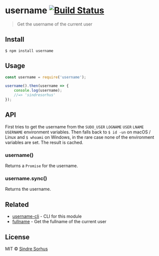 # username [![Build Status](https://travis-ci.org/sindresorhus/username.svg?branch=master)](https://travis-ci.org/sindresorhus/username)

> Get the username of the current user


## Install

```
$ npm install username
```


## Usage

```js
const username = require('username');

username().then(username => {
	console.log(username);
	//=> 'sindresorhus'
});
```


## API

First tries to get the username from the `SUDO_USER` `LOGNAME` `USER` `LNAME` `USERNAME` environment variables. Then falls back to `$ id -un` on macOS / Linux and `$ whoami` on Windows, in the rare case none of the environment variables are set. The result is cached.

### username()

Returns a `Promise` for the username.

### username.sync()

Returns the username.


## Related

- [username-cli](https://github.com/sindresorhus/username-cli) - CLI for this module
- [fullname](https://github.com/sindresorhus/fullname) - Get the fullname of the current user


## License

MIT © [Sindre Sorhus](https://sindresorhus.com)

